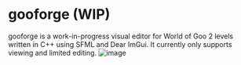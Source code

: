 # gooforge (WIP)
gooforge is a work-in-progress visual editor for World of Goo 2 levels written in C++ using SFML and Dear ImGui. It currently only supports viewing and limited editing.
![image](https://github.com/user-attachments/assets/72750953-b910-421f-aac8-1f18e5f431b2)

